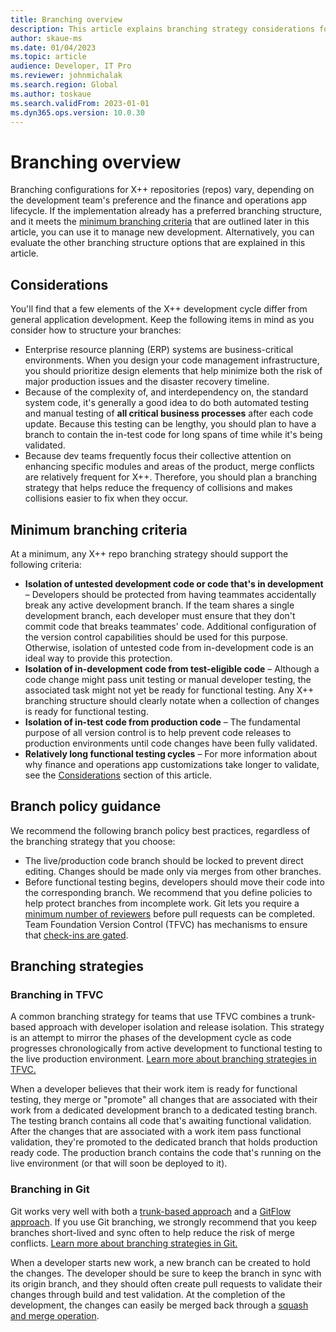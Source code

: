 ```yaml
---
title: Branching overview
description: This article explains branching strategy considerations for X++ development.
author: skaue-ms
ms.date: 01/04/2023
ms.topic: article
audience: Developer, IT Pro
ms.reviewer: johnmichalak
ms.search.region: Global
ms.author: toskaue
ms.search.validFrom: 2023-01-01
ms.dyn365.ops.version: 10.0.30
---
```

# Branching overview

Branching configurations for X++ repositories (repos) vary, depending on the development team's preference and the finance and operations app lifecycle. If the implementation already has a preferred branching structure, and it meets the [minimum branching criteria](#minimum-branching-criteria) that are outlined later in this article, you can use it to manage new development. Alternatively, you can evaluate the other branching structure options that are explained in this article.

## Considerations

You'll find that a few elements of the X++ development cycle differ from general application development. Keep the following items in mind as you consider how to structure your branches:

- Enterprise resource planning (ERP) systems are business-critical environments. When you design your code management infrastructure, you should prioritize design elements that help minimize both the risk of major production issues and the disaster recovery timeline.
- Because of the complexity of, and interdependency on, the standard system code, it's generally a good idea to do both automated testing and manual testing of **all critical business processes** after each code update. Because this testing can be lengthy, you should plan to have a branch to contain the in-test code for long spans of time while it's being validated.
- Because dev teams frequently focus their collective attention on enhancing specific modules and areas of the product, merge conflicts are relatively frequent for X++. Therefore, you should plan a branching strategy that helps reduce the frequency of collisions and makes collisions easier to fix when they occur.

## Minimum branching criteria

At a minimum, any X++ repo branching strategy should support the following criteria:

- **Isolation of untested development code or code that's in development** – Developers should be protected from having teammates accidentally break any active development branch. If the team shares a single development branch, each developer must ensure that they don't commit code that breaks teammates' code. Additional configuration of the version control capabilities should be used for this purpose. Otherwise, isolation of untested code from in-development code is an ideal way to provide this protection. 
- **Isolation of in-development code from test-eligible code** – Although a code change might pass unit testing or manual developer testing, the associated task might not yet be ready for functional testing. Any X++ branching structure should clearly notate when a collection of changes is ready for functional testing.
- **Isolation of in-test code from production code** – The fundamental purpose of all version control is to help prevent code releases to production environments until code changes have been fully validated.
- **Relatively long functional testing cycles** – For more information about why finance and operations app customizations take longer to validate, see the [Considerations](#considerations) section of this article.

## Branch policy guidance

We recommend the following branch policy best practices, regardless of the branching strategy that you choose:

- The live/production code branch should be locked to prevent direct editing. Changes should be made only via merges from other branches.
- Before functional testing begins, developers should move their code into the corresponding branch. We recommend that you define policies to help protect branches from incomplete work. Git lets you require a [minimum number of reviewers](/azure/devops/repos/git/branch-policies?view=azure-devops&tabs=browser&preserve-view=true#require-a-minimum-number-of-reviewers) before pull requests can be completed. Team Foundation Version Control (TFVC) has mechanisms to ensure that [check-ins are gated](/azure/devops/repos/tfvc/set-enforce-quality-gates?view=azure-devops&preserve-view=true).

## Branching strategies

### Branching in TFVC

A common branching strategy for teams that use TFVC combines a trunk-based approach with developer isolation and release isolation. This strategy is an attempt to mirror the phases of the development cycle as code progresses chronologically from active development to functional testing to the live production environment. [Learn more about branching strategies in TFVC.](/azure/devops/repos/tfvc/branching-strategies-with-tfvc?view=azure-devops&preserve-view=true)

When a developer believes that their work item is ready for functional testing, they merge or "promote" all changes that are associated with their work from a dedicated development branch to a dedicated testing branch. The testing branch contains all code that's awaiting functional validation. After the changes that are associated with a work item pass functional validation, they're promoted to the dedicated branch that holds production ready code. The production branch contains the code that's running on the live environment (or that will soon be deployed to it).

### Branching in Git

Git works very well with both a [trunk-based approach](/devops/develop/how-microsoft-develops-devops) and a [GitFlow approach](/devops/develop/how-microsoft-develops-devops#differences-from-github-flow). If you use Git branching, we strongly recommend that you keep branches short-lived and sync often to help reduce the risk of merge conflicts. [Learn more about branching strategies in Git.](/azure/devops/repos/tfvc/branching-strategies-with-tfvc?view=azure-devops&preserve-view=true)

When a developer starts new work, a new branch can be created to hold the changes. The developer should be sure to keep the branch in sync with its origin branch, and they should often create pull requests to validate their changes through build and test validation. At the completion of the development, the changes can easily be merged back through a [squash and merge operation](/azure/devops/repos/git/merging-with-squash?view=azure-devops&preserve-view=true).

